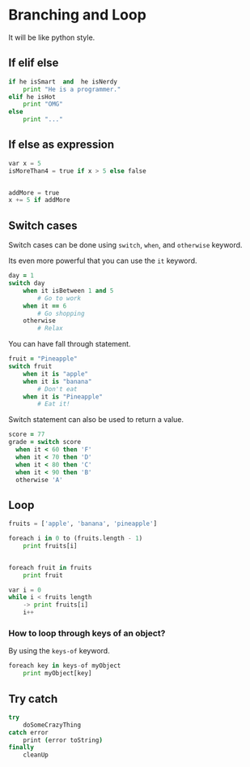 # Branching and Loop
It will be like python style.

## If elif else
```python
if he isSmart  and  he isNerdy
    print "He is a programmer."
elif he isHot
    print "OMG"
else 
    print "..."
```

## If else as expression
```python
var x = 5
isMoreThan4 = true if x > 5 else false


addMore = true
x += 5 if addMore
```

## Switch cases
Switch cases can be done using `switch`, `when`, and `otherwise` keyword.  

Its even more powerful that you can use the `it` keyword.


```coffee
day = 1
switch day
    when it isBetween 1 and 5
        # Go to work
    when it == 6
        # Go shopping
    otherwise
        # Relax
```
You can have fall through statement.
```coffee
fruit = "Pineapple"
switch fruit
    when it is "apple" 
    when it is "banana"
        # Don't eat
    when it is "Pineapple"
        # Eat it!
```

Switch statement can also be used to return a value.
```Coffee
score = 77
grade = switch score
  when it < 60 then 'F'
  when it < 70 then 'D'
  when it < 80 then 'C'
  when it < 90 then 'B'
  otherwise 'A'
```


## Loop
```python
fruits = ['apple', 'banana', 'pineapple']

foreach i in 0 to (fruits.length - 1)
    print fruits[i]


foreach fruit in fruits
    print fruit

var i = 0
while i < fruits length
    -> print fruits[i]
    i++
```

### How to loop through keys of an object?
By using the `keys-of` keyword.
```python
foreach key in keys-of myObject
    print myObject[key]
```

## Try catch
```coffee
try
    doSomeCrazyThing
catch error
    print (error toString)
finally
    cleanUp
```